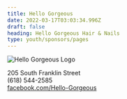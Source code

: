 ```yaml
---
title: Hello Gorgeous
date: 2022-03-17T03:03:34.996Z
draft: false
heading: Hello Gorgeous Hair & Nails
type: youth/sponsors/pages
---
```

![Hello Gorgeous Logo](https://res.cloudinary.com/robinson-soccer/image/upload/v1647439100/Youth/Sponsors/hello_gorgeous_rp6tmo.png)

205 South Franklin Street\
(618) 544-2585\
[facebook.com/Hello-Gorgeous](https://www.facebook.com/Hello-Gorgeous-161904087351137/)